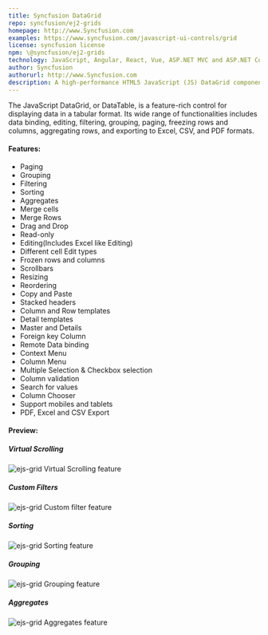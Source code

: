 ```yaml
---
title: Syncfusion DataGrid
repo: syncfusion/ej2-grids
homepage: http://www.Syncfusion.com
examples: https://www.syncfusion.com/javascript-ui-controls/grid
license: syncfusion license
npm: \@syncfusion/ej2-grids
technology: JavaScript, Angular, React, Vue, ASP.NET MVC and ASP.NET Core
author: Syncfusion
authorurl: http://www.Syncfusion.com
description: A high-performance HTML5 JavaScript (JS) DataGrid component has built-in support for editing, Excel-like filtering, grouping, paging, sorting, and Excel export.
---
```


The JavaScript DataGrid, or DataTable, is a feature-rich control for displaying data in a tabular format. Its wide range of functionalities includes data binding, editing, filtering, grouping, paging, freezing rows and columns, aggregating rows, and exporting to Excel, CSV, and PDF formats.

#### Features:

* Paging
* Grouping
* Filtering
* Sorting
* Aggregates
* Merge cells
* Merge Rows
* Drag and Drop
* Read-only
* Editing(Includes Excel like Editing)
* Different cell Edit types
* Frozen rows and columns
* Scrollbars
* Resizing
* Reordering
* Copy and Paste
* Stacked headers
* Column and Row templates
* Detail templates
* Master and Details
* Foreign key Column
* Remote Data binding
* Context Menu
* Column Menu
* Multiple Selection & Checkbox selection
* Column validation
* Search for values
* Column Chooser
* Support mobiles and tablets
* PDF, Excel and CSV Export


#### Preview:

##### Virtual Scrolling
![ejs-grid Virtual Scrolling feature](/images/libraries/ejs-grid/DataGrid_OverView.PNG "DataGrid Overview sample preview")

##### Custom Filters
![ejs-grid Custom filter feature](/images/libraries/ejs-grid/DataGrid_CustomFilter.PNG "Custom rating Filtering feature in DataGrid")

##### Sorting
![ejs-grid Sorting feature](/images/libraries/ejs-grid/DataGrid_Sorting.PNG "Multi sorting feature in DataGrid")

##### Grouping
![ejs-grid Grouping feature](/images/libraries/ejs-grid/DataGrid_Grouping.PNG "Grouping feature in DataGrid")

##### Aggregates
![ejs-grid Aggregates feature](/images/libraries/ejs-grid/DataGrid_Aggregates.PNG "Aggregates feature in DataGrid")
